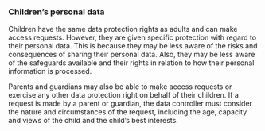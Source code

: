###  Children’s personal data

Children have the same data protection rights as adults and can make access
requests. However, they are given specific protection with regard to their
personal data. This is because they may be less aware of the risks and
consequences of sharing their personal data. Also, they may be less aware of
the safeguards available and their rights in relation to how their personal
information is processed.

Parents and guardians may also be able to make access requests or exercise any
other data protection right on behalf of their children. If a request is made
by a parent or guardian, the data controller must consider the nature and
circumstances of the request, including the age, capacity and views of the
child and the child’s best interests.
